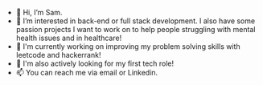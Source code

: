 - 👋 Hi, I’m Sam.
- 👀 I’m interested in back-end or full stack development. I also have some passion projects I want to work on to help people struggling with mental health issues and in healthcare!
- 🌱 I'm currently working on improving my problem solving skills with leetcode and hackerrank!
- 💞️ I'm also actively looking for my first tech role!
- 📫 You can reach me via email or Linkedin. 

<!---
TheRoboticEngineer/TheRoboticEngineer is a ✨ special ✨ repository because its `README.md` (this file) appears on your GitHub profile.
You can click the Preview link to take a look at your changes.
--->

